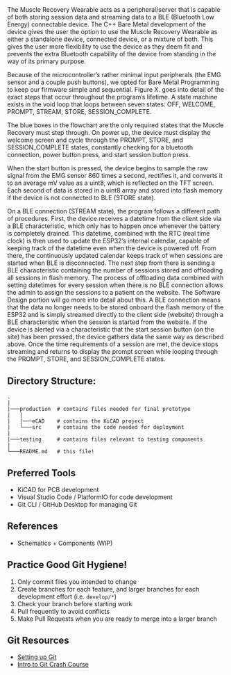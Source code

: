 ## <Muscle Recovery Firmware>
The Muscle Recovery Wearable acts as a peripheral/server that is capable of both storing session data and streaming data to a BLE (Bluetooth Low Energy) connectable device. The C++ Bare Metal development of the device gives the user the option to use the Muscle Recovery Wearable as either a standalone device, connected device, or a mixture of both. This gives the user more flexibility to use the device as they deem fit and prevents the extra Bluetooth capability of the device from standing in the way of its primary purpose.

Because of the microcontroller’s rather minimal input peripherals (the EMG sensor and a couple push buttons), we opted for Bare Metal Programming to keep our firmware simple and sequential. Figure X. goes into detail of the exact steps that occur throughout the program’s lifetime. A state machine exists in the void loop that loops between seven states: OFF, WELCOME, PROMPT, STREAM, STORE, SESSION_COMPLETE. 

The blue boxes in the flowchart are the only required states that the Muscle Recovery must step through. On power up, the device must display the welcome screen and cycle through the PROMPT, STORE, and SESSION_COMPLETE states, constantly checking for a bluetooth connection, power button press, and start session button press. 

When the start button is pressed, the device begins to sample the raw signal from the EMG sensor 860 times a second, rectifies it, and converts it to an average mV value as a uint8, which is reflected on the TFT screen. Each second of data is stored in a uint8 array and stored into flash memory if the device is not connected to BLE (STORE state). 

On a BLE connection (STREAM state), the program follows a different path of procedures. First, the device receives a datetime from the client side via a BLE characteristic, which only has to happen once whenever the battery is completely drained. This datetime, combined with the RTC (real time clock) is then used to update the ESP32’s internal calendar, capable of keeping track of the datetime even when the device is powered off. From there, the continuously updated calendar keeps track of when sessions are started when BLE is disconnected. The next step from there is sending a BLE characteristic containing the number of sessions stored and offloading all sessions in flash memory. The process of offloading data combined with setting datetimes for every session when there is no BLE connection allows the admin to assign the sessions to a patient on the website. The Software Design portion will go more into detail about this. A BLE connection means that the data no longer needs to be stored onboard the flash memory of the ESP32 and is simply streamed directly to the client side (website) through a BLE characteristic when the session is started from the website. If the device is alerted via a characteristic that the start session button (on the site) has been pressed, the device gathers data the same way as described above. Once the time requirements of a session are met, the device stops streaming and returns to display the prompt screen while looping through the PROMPT, STORE, and SESSION_COMPLETE states.


## Directory Structure:
```
.
|
|───production  # contains files needed for final prototype
|   |
|   |───eCAD    # contains the KiCAD project
|   └───src     # contains the code needed for deployment
|
|───testing     # contains files relevant to testing components
|
└───README.md   # this file!
```

## Preferred Tools
- KiCAD for PCB development
- Visual Studio Code / PlatformIO for code development
- Git CLI / GitHub Desktop for managing Git

## References
- Schematics + Components (WIP)

## Practice Good Git Hygiene!
1. Only commit files you intended to change
2. Create branches for each feature, and larger branches for each development effort (i.e. ```develop/*```)
3. Check your branch before starting work
4. Pull frequently to avoid conflicts
5. Make Pull Requests when you are ready to merge into a larger branch

## Git Resources

* [Setting up Git](https://fanatical-colossus-434.notion.site/Git-Installation-and-Setup-d07b7d1ab5544424876f9fd3b4a0b312)
* [Intro to Git Crash Course](https://fanatical-colossus-434.notion.site/Crash-Course-Intro-to-Git-809641611da9478b8f9cca8fd97e49fe)
